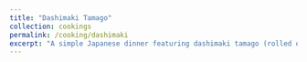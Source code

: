 ```yaml
---
title: "Dashimaki Tamago"
collection: cookings
permalink: /cooking/dashimaki
excerpt: "A simple Japanese dinner featuring dashimaki tamago (rolled omelette).<br/><img src='/images/dashimaki.jpg' alt='dashimaki tamago'>"
---
```

